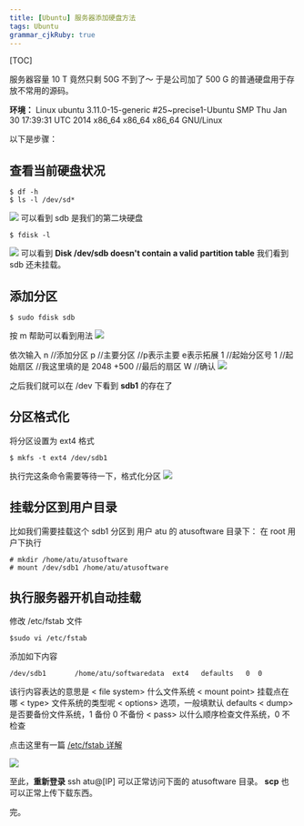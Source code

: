 ```yaml
---
title: [Ubuntu] 服务器添加硬盘方法
tags: Ubuntu
grammar_cjkRuby: true
---
```

[TOC]

服务器容量 10 T 竟然只剩 50G 不到了～ 
于是公司加了 500 G 的普通硬盘用于存放不常用的源码。

**环境：**
Linux ubuntu 3.11.0-15-generic #25~precise1-Ubuntu SMP Thu Jan 30 17:39:31 UTC 2014 x86_64 x86_64 x86_64 GNU/Linux

以下是步骤：

## 查看当前硬盘状况
```
$ df -h     
$ ls -l /dev/sd*  
```
![](https://ws1.sinaimg.cn/large/ba061518gw1f9cmz2twfgj20ez085djs.jpg)
可以看到 sdb 是我们的第二块硬盘

```
$ fdisk -l
```
![](https://ws1.sinaimg.cn/large/ba061518gw1f9cn3864ysj20ve0e2doj.jpg)
可以看到
**Disk /dev/sdb doesn't contain a valid partition table**
我们看到 sdb 还未挂载。



## 添加分区
```
$ sudo fdisk sdb
```
按 m 帮助可以看到用法
![](https://ws2.sinaimg.cn/large/ba061518gw1f9cn6oi05gj20nb0f9gu3.jpg)

依次输入
n //添加分区
p //主要分区 //p表示主要 e表示拓展
1 //起始分区号
1 //起始扇区 //我这里填的是 2048
+500 //最后的扇区
W //确认
![](https://ws2.sinaimg.cn/large/ba061518gw1f9cn8medecj20nq09eq7e.jpg)

之后我们就可以在 /dev 下看到 **sdb1** 的存在了

## 分区格式化
将分区设置为 ext4 格式
```
$ mkfs -t ext4 /dev/sdb1
```
执行完这条命令需要等待一下，格式化分区
![](https://ws1.sinaimg.cn/large/ba061518gw1f9cncnepnoj20mw0f0gtr.jpg)


## 挂载分区到用户目录
比如我们需要挂载这个 sdb1 分区到 用户 atu 的 atusoftware 目录下：
在 root 用户下执行
```
# mkdir /home/atu/atusoftware
# mount /dev/sdb1 /home/atu/atusoftware
```

## 执行服务器开机自动挂载
修改 /etc/fstab 文件
```
$sudo vi /etc/fstab
```
添加如下内容
```
/dev/sdb1       /home/atu/softwaredata  ext4   defaults   0  0
```
该行内容表达的意思是
 < file system>  什么文件系统
 < mount point>   挂载点在哪
 < type>  文件系统的类型呢
 < options> 选项，一般填默认 defaults
 < dump>  是否要备份文件系统，1 备份 0 不备份
 < pass>  以什么顺序检查文件系统，0 不检查

点击这里有一篇 [/etc/fstab 详解](http://diamonder.blog.51cto.com/159220/282542)

![](https://ws4.sinaimg.cn/large/ba061518gw1f9cnjdrufuj20rt09xq97.jpg)

至此，**重新登录** ssh atu@[IP]  可以正常访问下面的 atusoftware 目录。
**scp** 也可以正常上传下载东西。

完。


